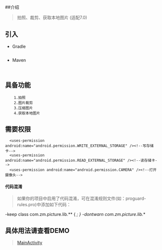 ##介绍
>拍照、裁剪、获取本地图片 (适配7.0)

## 引入

* Gradle 
   
   ```

   ```
* Maven
	
	```

	
	```




## 具备功能
        1.拍照
        2.图片裁剪
        3.压缩图片
        4.获取本地图片
        
## 需要权限
      <uses-permission android:name="android.permission.WRITE_EXTERNAL_STORAGE" /><!--写存储卡-->
      <uses-permission android:name="android.permission.READ_EXTERNAL_STORAGE" /><!--读存储卡-->
      <uses-permission android:name="android.permission.CAMERA" /><!--打开摄像头-->

#### 代码混淆
     
>如果你的项目中启用了代码混淆，可在混淆规则文件(如：proguard-rules.pro)中添加如下代码：
     
 -keep class com.zm.picture.lib.** { *; }
 -dontwarn com.zm.picture.lib.**
     
        
## 具体用法请查看DEMO
>[MainActivity](https://github.com/scalling/AlbumPicture/blob/master/app/src/main/java/com/zm/picture/sample/MainActivity.java)
        